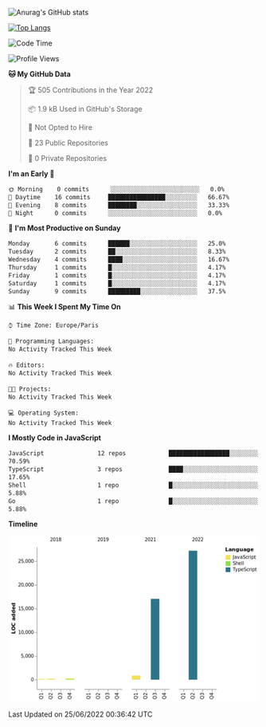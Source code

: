 ![Anurag's GitHub stats](https://github-readme-stats.vercel.app/api?username=sufiane&theme=dark&show_icons=true&count_private=true)


[![Top Langs](https://github-readme-stats.vercel.app/api/top-langs/?username=sufiane&layout=compact)](https://github.com/anuraghazra/github-readme-stats)

<!--START_SECTION:waka-->
![Code Time](http://img.shields.io/badge/Code%20Time-0%20secs-blue)

![Profile Views](http://img.shields.io/badge/Profile%20Views-1-blue)

**🐱 My GitHub Data** 

> 🏆 505 Contributions in the Year 2022
 > 
> 📦 1.9 kB Used in GitHub's Storage 
 > 
> 🚫 Not Opted to Hire
 > 
> 📜 23 Public Repositories 
 > 
> 🔑 0 Private Repositories  
 > 
**I'm an Early 🐤** 

```text
🌞 Morning    0 commits      ░░░░░░░░░░░░░░░░░░░░░░░░░   0.0% 
🌆 Daytime    16 commits     ████████████████░░░░░░░░░   66.67% 
🌃 Evening    8 commits      ████████░░░░░░░░░░░░░░░░░   33.33% 
🌙 Night      0 commits      ░░░░░░░░░░░░░░░░░░░░░░░░░   0.0%

```
📅 **I'm Most Productive on Sunday** 

```text
Monday       6 commits      ██████░░░░░░░░░░░░░░░░░░░   25.0% 
Tuesday      2 commits      ██░░░░░░░░░░░░░░░░░░░░░░░   8.33% 
Wednesday    4 commits      ████░░░░░░░░░░░░░░░░░░░░░   16.67% 
Thursday     1 commits      █░░░░░░░░░░░░░░░░░░░░░░░░   4.17% 
Friday       1 commits      █░░░░░░░░░░░░░░░░░░░░░░░░   4.17% 
Saturday     1 commits      █░░░░░░░░░░░░░░░░░░░░░░░░   4.17% 
Sunday       9 commits      █████████░░░░░░░░░░░░░░░░   37.5%

```


📊 **This Week I Spent My Time On** 

```text
⌚︎ Time Zone: Europe/Paris

💬 Programming Languages: 
No Activity Tracked This Week

🔥 Editors: 
No Activity Tracked This Week

🐱‍💻 Projects: 
No Activity Tracked This Week

💻 Operating System: 
No Activity Tracked This Week

```

**I Mostly Code in JavaScript** 

```text
JavaScript               12 repos            █████████████████░░░░░░░░   70.59% 
TypeScript               3 repos             ████░░░░░░░░░░░░░░░░░░░░░   17.65% 
Shell                    1 repo              █░░░░░░░░░░░░░░░░░░░░░░░░   5.88% 
Go                       1 repo              █░░░░░░░░░░░░░░░░░░░░░░░░   5.88%

```


**Timeline**

![Chart not found](https://raw.githubusercontent.com/Sufiane/Sufiane/main/charts/bar_graph.png) 


 Last Updated on 25/06/2022 00:36:42 UTC
<!--END_SECTION:waka-->


<!--
**Sufiane/sufiane** is a ✨ _special_ ✨ repository because its `README.md` (this file) appears on your GitHub profile.

Here are some ideas to get you started:

- 🔭 I’m currently working on ...
- 🌱 I’m currently learning ...
- 👯 I’m looking to collaborate on ...
- 🤔 I’m looking for help with ...
- 💬 Ask me about ...
- 📫 How to reach me: ...
- 😄 Pronouns: ...
- ⚡ Fun fact: ...
-->
